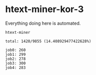 # htext-miner-kor-3

Everything doing here is automated.

```
htext-miner

total: 1420/9855 (14.408929477422628%)

job0: 260
job1: 299
job2: 278
job3: 300
job4: 283
```